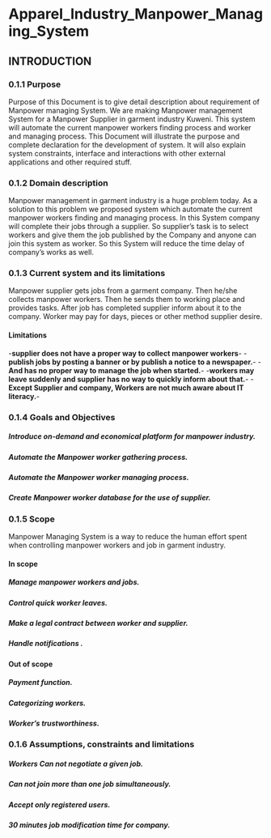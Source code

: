 # Apparel_Industry_Manpower_Managing_System
## INTRODUCTION
### 0.1.1 Purpose
Purpose of this Document is to give detail description about  requirement of Manpower managing System. We are making Manpower management System for a Manpower Supplier in garment industry Kuweni. This system will automate the current manpower workers finding process and worker and managing process. This Document will illustrate the purpose and complete declaration for the development of system. It will also explain system constraints, interface and interactions with other external applications and other required stuff.

### 0.1.2 Domain description
Manpower management in garment industry is a huge problem today. As a solution to this problem we proposed system which automate the current manpower workers finding and managing process. In this System company will complete their jobs through a supplier. So supplier’s task is to select workers and give them the job published by the Company and anyone can join this system as worker. So this System will reduce the time delay of company’s works as well.

### 0.1.3 Current system and its limitations
Manpower supplier gets jobs from a garment company. Then he/she collects manpower workers. Then he sends them to working place and provides tasks. After job has completed supplier inform about it to the company. Worker may pay for days, pieces or other method supplier desire.

#### Limitations
-**supplier does not have a proper way to collect manpower workers**-
-**publish jobs by posting a banner or by publish a notice to a newspaper.**-
-**And has no proper way to manage the job when started.**-
-**workers may leave suddenly and supplier has no way to quickly inform about that.**-
-**Except Supplier and company, Workers are not much aware about IT literacy.**-

### 0.1.4 Goals and Objectives
##### Introduce on-demand and economical platform for manpower industry. 
##### Automate the Manpower worker gathering process.
##### Automate the Manpower worker managing process.
##### Create Manpower worker database for the use of supplier.


### 0.1.5 Scope
Manpower Managing System is a way to reduce the human effort spent when controlling manpower workers and job in garment industry.
#### In scope
##### Manage manpower workers and jobs.
##### Control quick worker leaves.
##### Make a legal contract between worker and supplier.
##### Handle notifications .
#### Out of scope
##### Payment function.
##### Categorizing workers.
##### Worker’s trustworthiness.

### 0.1.6 Assumptions, constraints and limitations 
##### Workers Can not negotiate a given job.
##### Can not join more than one job simultaneously.
##### Accept only registered users.
##### 30 minutes job modification time for company.
